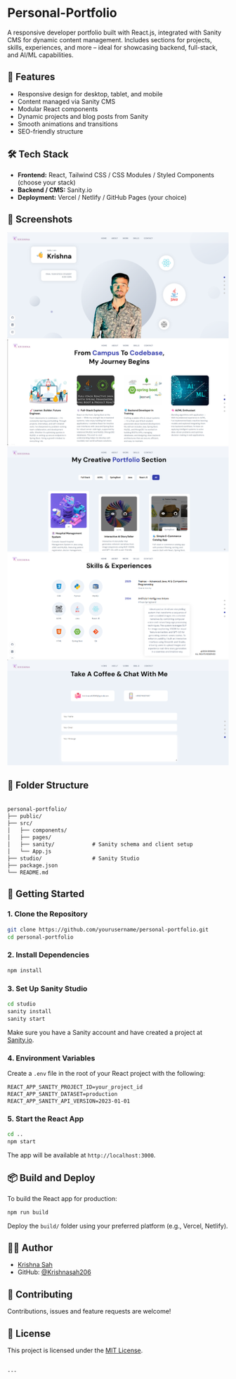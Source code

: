 # Personal-Portfolio
A responsive developer portfolio built with React.js, integrated with Sanity CMS for dynamic content management. Includes sections for projects, skills, experiences, and more – ideal for showcasing backend, full-stack, and AI/ML capabilities.

## 🚀 Features

- Responsive design for desktop, tablet, and mobile
- Content managed via Sanity CMS
- Modular React components
- Dynamic projects and blog posts from Sanity
- Smooth animations and transitions
- SEO-friendly structure

## 🛠️ Tech Stack

- **Frontend:** React, Tailwind CSS / CSS Modules / Styled Components (choose your stack)
- **Backend / CMS:** Sanity.io
- **Deployment:** Vercel / Netlify / GitHub Pages (your choice)

## 📸 Screenshots

<img src='./assets/img1.png'>
<img src='./assets/img2.png'>
<img src='./assets/img3.png'>
<img src='./assets/img4.png'>
<img src='./assets/img5.png'>

## 🧩 Folder Structure

```

personal-portfolio/
├── public/
├── src/
│   ├── components/
│   ├── pages/
│   ├── sanity/            # Sanity schema and client setup
│   └── App.js
├── studio/                # Sanity Studio
├── package.json
└── README.md

````

## 🧪 Getting Started

### 1. Clone the Repository

```bash
git clone https://github.com/yourusername/personal-portfolio.git
cd personal-portfolio
````

### 2. Install Dependencies

```bash
npm install
```

### 3. Set Up Sanity Studio

```bash
cd studio
sanity install
sanity start
```

Make sure you have a Sanity account and have created a project at [Sanity.io](https://www.sanity.io/).

### 4. Environment Variables

Create a `.env` file in the root of your React project with the following:

```env
REACT_APP_SANITY_PROJECT_ID=your_project_id
REACT_APP_SANITY_DATASET=production
REACT_APP_SANITY_API_VERSION=2023-01-01
```

### 5. Start the React App

```bash
cd ..
npm start
```

The app will be available at `http://localhost:3000`.

## 📦 Build and Deploy

To build the React app for production:

```bash
npm run build
```

Deploy the `build/` folder using your preferred platform (e.g., Vercel, Netlify).

## 🧑‍💻 Author

* [Krishna Sah](https://portfolio-krishnasah.netlify.app/)
* GitHub: [@Krishnasah206](https://github.com/Krishnasah206/Personal-Portfolio)

## 🤝 Contributing

Contributions, issues and feature requests are welcome!

## 📄 License

This project is licensed under the [MIT License](LICENSE).

```

---
